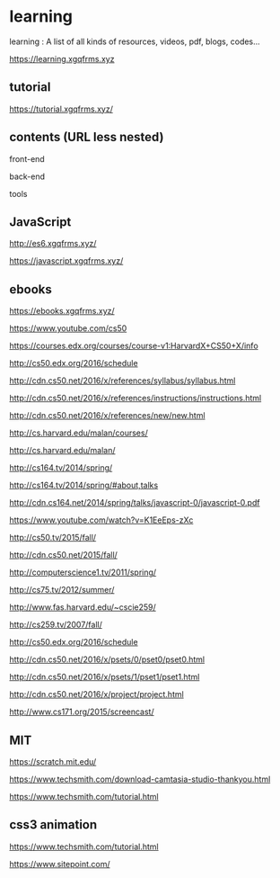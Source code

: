 # learning
learning : A list of all kinds of resources, videos, pdf, blogs, codes...


https://learning.xgqfrms.xyz


## tutorial  


https://tutorial.xgqfrms.xyz/  



## contents  (URL less nested)

front-end  


back-end  


tools  






## JavaScript   


http://es6.xgqfrms.xyz/   

https://javascript.xgqfrms.xyz/  

## ebooks  

https://ebooks.xgqfrms.xyz/  



https://www.youtube.com/cs50  

https://courses.edx.org/courses/course-v1:HarvardX+CS50+X/info  

http://cs50.edx.org/2016/schedule  

http://cdn.cs50.net/2016/x/references/syllabus/syllabus.html  

http://cdn.cs50.net/2016/x/references/instructions/instructions.html  

http://cdn.cs50.net/2016/x/references/new/new.html  

http://cs.harvard.edu/malan/courses/  

http://cs.harvard.edu/malan/  

http://cs164.tv/2014/spring/  



http://cs164.tv/2014/spring/#about,talks

http://cdn.cs164.net/2014/spring/talks/javascript-0/javascript-0.pdf  

https://www.youtube.com/watch?v=K1EeEps-zXc  



http://cs50.tv/2015/fall/  

http://cdn.cs50.net/2015/fall/  



http://computerscience1.tv/2011/spring/ 



http://cs75.tv/2012/summer/



http://www.fas.harvard.edu/~cscie259/  

http://cs259.tv/2007/fall/  




http://cs50.edx.org/2016/schedule  

http://cdn.cs50.net/2016/x/psets/0/pset0/pset0.html  

http://cdn.cs50.net/2016/x/psets/1/pset1/pset1.html

http://cdn.cs50.net/2016/x/project/project.html  

http://www.cs171.org/2015/screencast/  




## MIT  



https://scratch.mit.edu/  




https://www.techsmith.com/download-camtasia-studio-thankyou.html  

https://www.techsmith.com/tutorial.html  



## css3 animation 

https://www.techsmith.com/tutorial.html  

https://www.sitepoint.com/ 

